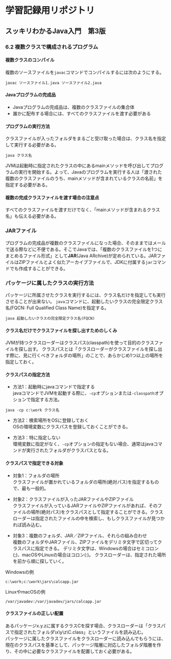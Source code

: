 # 学習記録用リポジトリ

## スッキリわかるJava入門　第3版

### 6.2 複数クラスで構成されるプログラム

#### 複数クラスのコンパイル

複数のソースファイルを`javac`コマンドでコンパイルするには次のようにする。

```
javac ソースファイル1.java ソースファイル2.java
```


#### Javaプログラムの完成品

- Javaプログラムの完成品は、複数のクラスファイルの集合体
- 誰かに配布する場合には、すべてのクラスファイルを渡す必要がある


#### プログラムの実行方法

クラスファイルが入ったフォルダをまるごと受け取った場合は、クラス名を指定して実行する必要がある。

```
java クラス名
```

JVMは起動時に指定されたクラスの中にあるmainメソッドを呼び出してプログラムの実行を開始する。よって、Javaのプログラムを実行する人は「渡された複数のクラスファイルのうち、mainメソッドが含まれているクラスの名前」を指定する必要がある。  

#### 複数の完成クラスファイルを渡す場合の注意点

すべてのクラスファイルを渡すだけでなく、「mainメソッドが含まれるクラス名」も伝える必要がある。


### JARファイル

プログラムの完成品が複数のクラスファイルになった場合、そのままではメールで送る際などに不便である。そこでJavaでは、「複数のクラスファイルを1つにまとめるファイル形式」として**JAR**(Java ARchive)が定められている。JARファイルはZIPファイルとよく似たアーカイブファイルで、JDKに付属する`jar`コマンドでも作成することができる。


### パッケージに属したクラスの実行方法

パッケージに所属させたクラスを実行するには、クラス名だけを指定しても実行させることが出来ない。
`java`コマンドに、起動したいクラスの完全限定クラス名(FQCN: Full Qualified Class Name)を指定する。

```
java 起動したいクラスの完全限定クラス名(FQCN)
```

#### クラス名だけでクラスファイルを探し出すためのしくみ

JVMが持つクラスローダーはクラスパス(classpath)を使って目的のクラスファイルを探し出す。
クラスパスとは「クラスローダーがクラスファイルを探し出す際に、見に行くべきフォルダの場所」のことで、あらかじめ1つ以上の場所を指定しておく。  


#### クラスパスの指定方法

- 方法1：起動時にjavaコマンドで指定する  
javaコマンドでJVMを起動する際に、`-cp`オプションまたは`-classpath`オプションで指定する方法。
```
java -cp c:\work クラス名
```

- 方法2：検索場所をOSに登録しておく  
OSの環境変数にクラスパスを登録しておくことができる。


- 方法3：特に指定しない  
環境変数に指定がなく、`-cp`オプションの指定もない場合、通常はjavaコマンドが実行されたフォルダがクラスパスとなる。


#### クラスパスで指定できる対象

- 対象1：フォルダの場所  
クラスファイルが置かれているフォルダの場所(絶対パス)を指定するもので、最も一般的。

- 対象2：クラスファイルが入ったJARファイルやZIPファイル  
クラスファイルが入っているJARファイルやZIPファイルがあれば、そのファイルの場所(絶対パス)をクラスパスとして指定することができる。クラスローダーは指定されたファイルの中を検索し、もしクラスファイルが見つかれば読み込む。

- 対象3：複数のフォルダ、JAR／ZIPファイル、それらの組み合わせ  
複数のフォルダやJARファイル、ZIPファイルをデリミタ文字で区切ってクラスパスに指定できる。
デリミタ文字は、Windowsの場合はセミコロン(;)、macOSやLinuxの場合はコロン(:)。
クラスローダーは、指定された場所を前から順に探していく。

Windowsの例
```
c:\work;c:\work\jars\calcapp.jar
```

LinuxやmacOSの例
```
/var/javadev:/var/javadev/jars/calcapp.jar
```

#### クラスファイルの正しい配置

あるパッケージx.y.zに属するクラスCを探す場合、クラスローダーは「クラスパスで指定されたフォルダ\x\y\z\C.class」というファイルを読み込む。  
パッケージに属したクラスファイルをクラスローダーに読み込んでもらうには、現在のクラスパスを基準として、パッケージ階層に対応したフォルダ階層を作り、その中に必要なクラスファイルを配置しておく必要がある。

